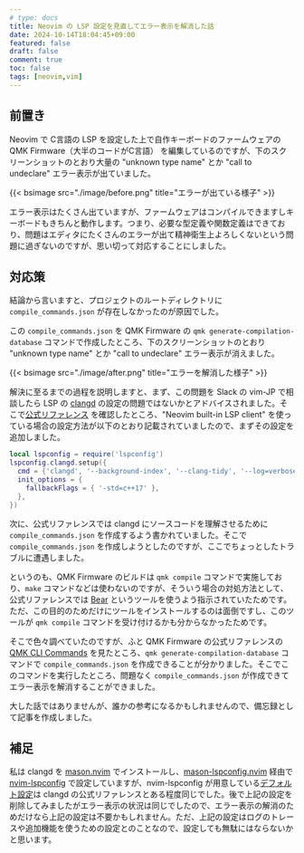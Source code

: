 ```yaml
---
# type: docs 
title: Neovim の LSP 設定を見直してエラー表示を解消した話
date: 2024-10-14T18:04:45+09:00
featured: false
draft: false
comment: true
toc: false
tags: [neovim,vim]
---
```


## 前置き

Neovim で C言語の LSP を設定した上で自作キーボードのファームウェアの QMK Firmware（大半のコードがC言語） を編集しているのですが、下のスクリーンショットのとおり大量の "unknown type name" とか "call to undeclare" エラー表示が出ていました。

{{< bsimage src="./image/before.png" title="エラーが出ている様子" >}}

エラー表示はたくさん出ていますが、ファームウェアはコンパイルできますしキーボードもきちんと動作します。つまり、必要な型定義や関数定義はできており、問題はエディタにたくさんのエラーが出て精神衛生上よろしくないという問題に過ぎないのですが、思い切って対応することにしました。

## 対応策

結論から言いますと、プロジェクトのルートディレクトリに `compile_commands.json` が存在しなかったのが原因でした。

この `compile_commands.json` を QMK Firmware の `qmk generate-compilation-database` コマンドで作成したところ、下のスクリーンショットのとおり "unknown type name" とか "call to undeclare" エラー表示が消えました。

{{< bsimage src="./image/after.png" title="エラーを解消した様子" >}}

解決に至るまでの過程を説明しますと、まず、この問題を Slack の vim-JP で相談したら LSP の [clangd](https://clangd.llvm.org) の設定の問題ではないかとアドバイスされました。そこで[公式リファレンス](https://clangd.llvm.org/installation) を確認したところ、"Neovim built-in LSP client" を使っている場合の設定方法が以下のとおり記載されていましたので、まずその設定を追加しました。

```lua
local lspconfig = require('lspconfig')
lspconfig.clangd.setup({
  cmd = {'clangd', '--background-index', '--clang-tidy', '--log=verbose'},
  init_options = {
    fallbackFlags = { '-std=c++17' },
  },
})
```

次に、公式リファレンスでは clangd にソースコードを理解させるために `compile_commands.json` を作成するよう書かれていました。そこで `compile_commands.json` を作成しようとしたのですが、ここでちょっとしたトラブルに遭遇しました。

というのも、QMK Firmware のビルドは `qmk compile` コマンドで実施しており、`make` コマンドなどは使わないのですが、そういう場合の対処方法として、公式リファレンスでは [Bear](https://github.com/rizsotto/Bear) というツールを使うよう指示されていたためです。ただ、この目的のためだけにツールをインストールするのは面倒ですし、このツールが `qmk compile` コマンドを受け付けるかも分からなかったためです。

そこで色々調べていたのですが、ふと QMK Firmware の公式リファレンスの [QMK CLI Commands](https://docs.qmk.fm/cli_commands#qmk-generate-compilation-database) を見たところ、`qmk generate-compilation-database` コマンドで `compile_commands.json` を作成できることが分かりました。そこでこのコマンドを実行したところ、問題なく `compile_commands.json` が作成できてエラー表示を解消することができました。

大した話ではありませんが、誰かの参考になるかもしれませんので、備忘録として記事を作成しました。

## 補足

私は clangd を [mason.nvim](https://github.com/williamboman/mason.nvim) でインストールし、[mason-lspconfig.nvim](https://github.com/williamboman/mason-lspconfig.nvim) 経由で [nvim-lspconfig](https://github.com/neovim/nvim-lspconfig) で設定していますが、nvim-lspconfig が用意している[デフォルト設定](https://github.com/neovim/nvim-lspconfig/blob/master/lua/lspconfig/configs/clangd.lua)は clangd の公式リファレンスとある程度同じでした。後で上記の設定を削除してみましたがエラー表示の状況は同じでしたので、エラー表示の解消のためだけなら上記の設定は不要かもしれません。ただ、上記の設定はログのトレースや追加機能を使うための設定とのことなので、設定しても無駄にはならないかと思います。

